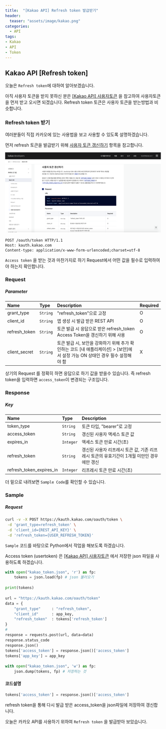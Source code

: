 ```yaml
---
title:  "[Kakao API] Refresh token 발급받기"
header:
  teaser: "assets/image/kakao.png"
categories: 
  - API
tags:
- Kakao
- API
- Token
---
```

<h2>Kakao API [Refresh token]</h2>

오늘은 `Refresh token`에 대하여 알아보겠습니다. 

아직 사용자 토큰을 받지 못하신 분은 [[Kakao API] 사용자토큰](/api/kakao_api_usertoken/) 을 참고하여 사용자토큰을 먼저 받고 오시면 되겠습니다. Refresh token 토큰은 사용자 토큰을 받는방법과 비슷합니다.



<h3>Refresh token 받기</h3>

여러분들이 직접 카카오에 있는 사용법을 보고 사용할 수 있도록 설명하겠습니다.

먼저 refresh 토큰을 발급받기 위해 [사용자 토큰 갱신하기](https://developers.kakao.com/docs/latest/ko/kakaologin/rest-api) 항목을 참고합니다.



![image-20200821203109199](../../assets/image/image-20200821203109199.png)



```http
POST /oauth/token HTTP/1.1
Host: kauth.kakao.com
Content-type: application/x-www-form-urlencoded;charset=utf-8
```

`Access token` 을 받는 것과 마찬가지로 하기 Request에서 어떤 값을 필수로 입력하여야 하는지 확인합니다.

### Request

##### Parameter

| Name          | Type     | Description                                                  | Required |
| :------------ | :------- | :----------------------------------------------------------- | :------- |
| grant_type    | `String` | "refresh_token"으로 고정                                     | O        |
| client_id     | `String` | 앱 생성 시 발급 받은 REST API                                | O        |
| refresh_token | `String` | 토큰 발급 시 응답으로 받은 refresh_token Access Token을 갱신하기 위해 사용 | O        |
| client_secret | `String` | 토큰 발급 시, 보안을 강화하기 위해 추가 확인하는 코드 [내 애플리케이션] > [보안]에서 설정 가능 ON 상태인 경우 필수 설정해야 함 | X        |



상기의 Request 를 정확히 하면 응답으로 하기 값을 받을수 있습니다. 즉 refresh token을 입력하면 `access_token`이 변경되는 구조입니다.

### Response

##### Key

| Name                     | Type      | Description                                                  |
| :----------------------- | :-------- | :----------------------------------------------------------- |
| token_type               | `String`  | 토큰 타입, "bearer"로 고정                                   |
| access_token             | `String`  | 갱신된 사용자 액세스 토큰 값                                 |
| expires_in               | `Integer` | 액세스 토큰 만료 시간(초)                                    |
| refresh_token            | `String`  | 갱신된 사용자 리프레시 토큰 값, 기존 리프레시 토큰의 유효기간이 1개월 미만인 경우에만 갱신 |
| refresh_token_expires_in | `Integer` | 리프레시 토큰 만료 시간(초)                                  |



더 밑으로 내려보면 `Sample Code`를 확인할 수 있습니다. 

### Sample

##### Request

```bash
curl -v -X POST https://kauth.kakao.com/oauth/token \
 -d 'grant_type=refresh_token' \
 -d 'client_id={REST_API_KEY}' \
 -d 'refresh_token={USER_REFRESH_TOKEN}'
```

`Sample` 코드를 바탕으로 Python에서 작업을 해보도록 하겠습니다.

Access token (usertoken) 은 [[Kakao API] 사용자토큰](/api/kakao_api_usertoken/) 에서 저장한 json 파일을 사용하도록 하겠습니다.

```python
with open("kakao_token.json", 'r') as fp:
    tokens = json.load(fp) # json 불러오기

print(tokens)

url = "https://kauth.kakao.com/oauth/token"
data = {
    "grant_type"     : "refresh_token",
    "client_id"      : app_key,
    "refresh_token"  : tokens['refresh_token']
}
#
response = requests.post(url, data=data)
response.status_code
response.json()
tokens['access_token'] = response.json()['access_token']
tokens['app_key'] = app_key

with open("kakao_token.json", 'w') as fp:
    json.dump(tokens, fp) # 저장하는 것
```



#### 코드설명

``` python
tokens['access_token'] = response.json()['access_token']
```

refresh token을 통해 다시 발급 받은 access_token을 json파일에 저장하여 갱신합니다.



오늘은 카카오 API를 사용하기 위하여 `Refresh token` 을 발급받아 보았습니다.